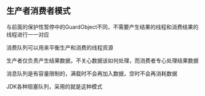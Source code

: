 ## 生产者消费者模式

与前面的保护性暂停中的GuardObject不同，不需要产生结果的线程和消费结果的线程进行一一对应

消费队列可以用来平衡生产和消费的线程资源

生产者仅负责产生结果数据，不关心数据该如何处理，而消费者专心处理结果数据

消息队列是有容量限制的，满载时不会再加入数据，空时不会再消耗数据

JDK各种阻塞队列，采用的就是这种模式